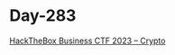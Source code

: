 # Day-283

[HackTheBox Business CTF 2023 – Crypto](https://payatu.com/blog/hackthebox-business-ctf-2023-crypto/)
